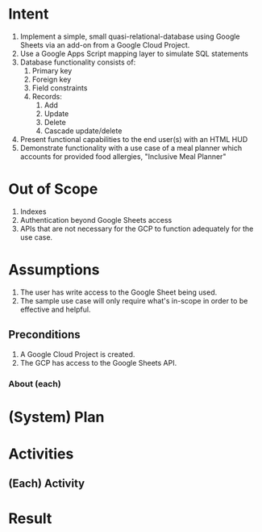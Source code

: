 # Intent
1. Implement a simple, small quasi-relational-database using Google Sheets via an add-on from a Google Cloud Project. 
1. Use a Google Apps Script mapping layer to simulate SQL statements
1. Database functionality consists of: 
    1. Primary key 
    1. Foreign key
    1. Field constraints
    1. Records:
        1. Add
        2. Update
        3. Delete
        4. Cascade update/delete
1. Present functional capabilities to the end user(s) with an HTML HUD
1. Demonstrate functionality with a use case of a meal planner which accounts for provided food allergies, "Inclusive Meal Planner"

# Out of Scope
1. Indexes
1. Authentication beyond Google Sheets access
1. APIs that are not necessary for the GCP to function adequately for the use case.

# Assumptions
1. The user has write access to the Google Sheet being used.
1. The sample use case will only require what's in-scope in order to be effective and helpful.

## Preconditions
1. A Google Cloud Project is created.
1. The GCP has access to the Google Sheets API.

### About (each)

# (System) Plan

# Activities

## (Each) Activity

# Result